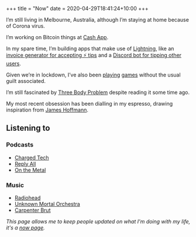 +++
title = "Now"
date = 2020-04-29T18:41:24+10:00
+++

I’m still living in Melbourne, Australia, although I’m staying at home because of Corona virus.

I’m working on Bitcoin things at [Cash App](https://cash.app).

In my spare time, I’m building apps that make use of [Lightning](https://lightning.network), like an [invoice generator for accepting ⚡️ tips](https://github.com/hugomd/lnd-invoice) and a [Discord bot for tipping other users](https://github.com/hugomd/odin).

Given we’re in lockdown, I’ve also been [playing](https://store.steampowered.com/app/730/CounterStrike_Global_Offensive/) [games](https://bethesda.net/en/game/doom) without the usual guilt associated.

I’m still fascinated by [Three Body Problem](https://en.wikipedia.org/wiki/The_Three-Body_Problem_(novel)) despite reading it some time ago.

My most recent obsession has been dialling in my espresso, drawing inspiration from [James Hoffmann](https://www.jameshoffmann.co.uk).

## Listening to
### Podcasts
* [Charged Tech](https://char.gd)
* [Reply All](https://www.gimletmedia.com/reply-all)
* [On the Metal](https://oxide.computer/podcast/)

### Music
* [Radiohead](https://open.spotify.com/artist/4Z8W4fKeB5YxbusRsdQVPb?si=_4PQuBsnR9Wmqx7kAYRj3w)
* [Unknown Mortal Orchestra](https://open.spotify.com/artist/1LeVJ5GPeYDOVUjxx1y7Rp?si=Ln9KbT5pS6um-Sx5hgzKIg)
* [Carpenter Brut](https://open.spotify.com/artist/1l2oLiukA9i5jEtIyNWIEP?si=kos8-G-LRMWrOsVWaBCq-Q)

*This page allows me to keep people updated on what I'm doing with my life, it's a [now page](https://nownownow.com/).*
